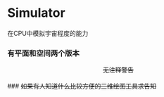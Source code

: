 # Simulator
在CPU中模拟宇宙程度的能力

### 有平面和空间两个版本
<center><del>无注释警告</del></center><br>
### <del>如果有人知道什么比较方便的三维绘图工具求告知</del>
